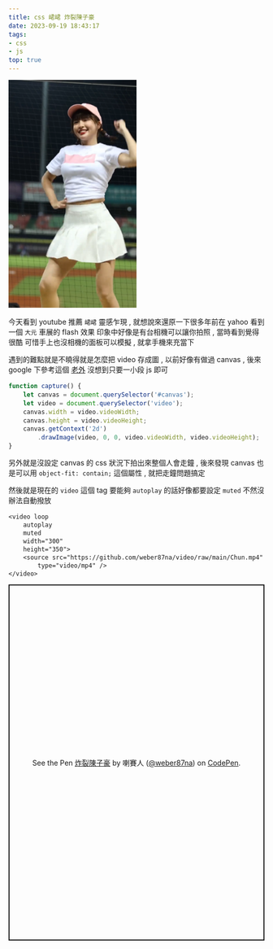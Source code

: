 ```yaml
---
title: css 峮峮 炸裂陳子豪
date: 2023-09-19 18:43:17
tags:
- css
- js
top: true
---
```

<img src="https://raw.githubusercontent.com/weber87na/flowers/master/chun.png" width="50%">

<!-- more -->

今天看到 youtube 推薦 `峮峮` 靈感乍現 , 就想說來還原一下很多年前在 yahoo 看到一個 `大元` 車展的 flash 效果
印象中好像是有台相機可以讓你拍照 , 當時看到覺得很酷
可惜手上也沒相機的面板可以模擬 , 就拿手機來充當下

遇到的難點就是不曉得就是怎麼把 video 存成圖 , 以前好像有做過 canvas , 後來 google 下參考這個 [老外](https://codepen.io/GDur/pen/eYBLeLM)
沒想到只要一小段 js 即可

``` js
function capture() {
	let canvas = document.querySelector('#canvas');
	let video = document.querySelector('video');
	canvas.width = video.videoWidth;
	canvas.height = video.videoHeight;
	canvas.getContext('2d')
		.drawImage(video, 0, 0, video.videoWidth, video.videoHeight);
}
```

另外就是沒設定 canvas 的 css 狀況下拍出來整個人會走鐘 , 後來發現 canvas 也是可以用 `object-fit: contain;` 這個屬性 , 就把走鐘問題搞定

然後就是現在的 `video` 這個 tag 要能夠 `autoplay` 的話好像都要設定 `muted` 不然沒辦法自動撥放
```
<video loop
	autoplay
	muted
	width="300"
	height="350">
	<source src="https://github.com/weber87na/video/raw/main/Chun.mp4"
		type="video/mp4" />
</video>
```

<p class="codepen" data-height="700" data-default-tab="result" data-slug-hash="qBLVOMG" data-user="weber87na" style="height: 700px; box-sizing: border-box; display: flex; align-items: center; justify-content: center; border: 2px solid; margin: 1em 0; padding: 1em;">
  <span>See the Pen <a href="https://codepen.io/weber87na/pen/qBLVOMG">
  炸裂陳子豪</a> by 喇賽人 (<a href="https://codepen.io/weber87na">@weber87na</a>)
  on <a href="https://codepen.io">CodePen</a>.</span>
</p>
<script async src="https://cpwebassets.codepen.io/assets/embed/ei.js"></script>
